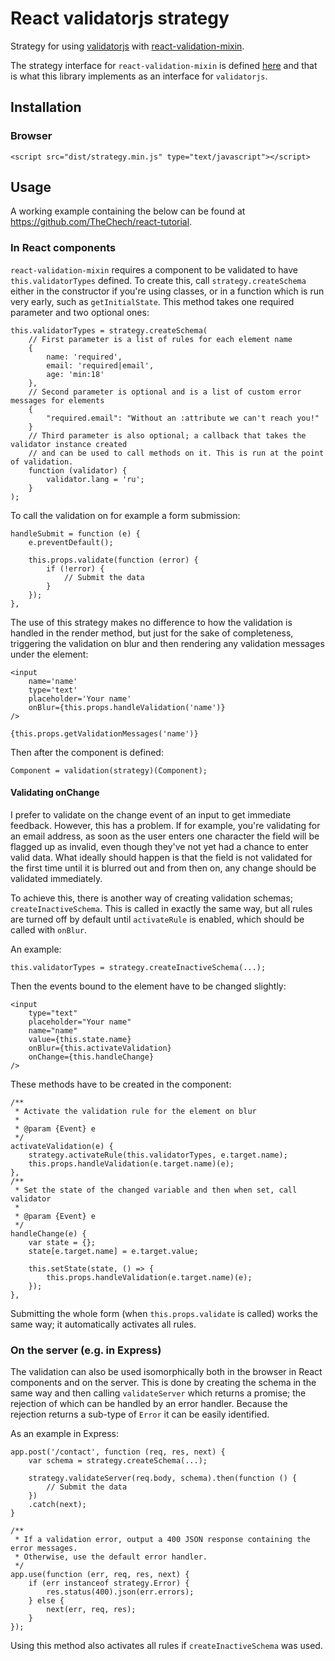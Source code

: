# React validatorjs strategy

Strategy for using [validatorjs](https://github.com/skaterdav85/validatorjs) with [react-validation-mixin](https://github.com/jurassix/react-validation-mixin).

The strategy interface for `react-validation-mixin` is defined [here](https://jurassix.gitbooks.io/docs-react-validation-mixin/content/overview/strategies.html) and that is what this library implements as an interface for `validatorjs`.
 
## Installation
 
### Browser

    <script src="dist/strategy.min.js" type="text/javascript"></script>
    
## Usage

A working example containing the below can be found at <https://github.com/TheChech/react-tutorial>.

### In React components

`react-validation-mixin` requires a component to be validated to have `this.validatorTypes` defined. To create this, call `strategy.createSchema` either in the constructor if you're using classes, or in a function which is run very early, such as `getInitialState`. This method takes one required parameter and two optional ones:

    this.validatorTypes = strategy.createSchema(
        // First parameter is a list of rules for each element name
        {
            name: 'required',
            email: 'required|email',
            age: 'min:18'
        },
        // Second parameter is optional and is a list of custom error messages for elements
        {
            "required.email": "Without an :attribute we can't reach you!"
        }
        // Third parameter is also optional; a callback that takes the validator instance created
        // and can be used to call methods on it. This is run at the point of validation.
        function (validator) {
            validator.lang = 'ru';
        }
    );
    
To call the validation on for example a form submission:

    handleSubmit = function (e) {
        e.preventDefault();

        this.props.validate(function (error) {
            if (!error) {
                // Submit the data
            }
        });
    },
    
The use of this strategy makes no difference to how the validation is handled in the render method, but just for the sake of completeness, triggering the validation on blur and then rendering any validation messages under the element:

    <input
        name='name'
        type='text'
        placeholder='Your name'
        onBlur={this.props.handleValidation('name')}
    />
    
    {this.props.getValidationMessages('name')}
    
Then after the component is defined:

    Component = validation(strategy)(Component);
    
#### Validating onChange

I prefer to validate on the change event of an input to get immediate feedback. However, this has a problem. If for example, you're validating for an email address, as soon as the user enters one character the field will be flagged up as invalid, even though they've not yet had a chance to enter valid data. What ideally should happen is that the field is not validated for the first time until it is blurred out and from then on, any change should be validated immediately.

To achieve this, there is another way of creating validation schemas; `createInactiveSchema`. This is called in exactly the same way, but all rules are turned off by default until `activateRule` is enabled, which should be called with `onBlur`.

An example:

    this.validatorTypes = strategy.createInactiveSchema(...);
    
Then the events bound to the element have to be changed slightly:

    <input
        type="text"
        placeholder="Your name"
        name="name"
        value={this.state.name}
        onBlur={this.activateValidation}
        onChange={this.handleChange}
    />
    
These methods have to be created in the component:

    /**
     * Activate the validation rule for the element on blur
     *
     * @param {Event} e
     */
    activateValidation(e) {
        strategy.activateRule(this.validatorTypes, e.target.name);
        this.props.handleValidation(e.target.name)(e);
    },
    /**
     * Set the state of the changed variable and then when set, call validator
     *
     * @param {Event} e
     */
    handleChange(e) {
        var state = {};
        state[e.target.name] = e.target.value;

        this.setState(state, () => {
            this.props.handleValidation(e.target.name)(e);
        });
    },
    
Submitting the whole form (when `this.props.validate` is called) works the same way; it automatically activates all rules.
    
### On the server (e.g. in Express)

The validation can also be used isomorphically both in the browser in React components and on the server. This is done by creating the schema in the same way and then calling `validateServer` which returns a promise; the rejection of which can be handled by an error handler. Because the rejection returns a sub-type of `Error` it can be easily identified.
 
As an example in Express:

    app.post('/contact', function (req, res, next) {
        var schema = strategy.createSchema(...);
        
        strategy.validateServer(req.body, schema).then(function () {
            // Submit the data
        })
        .catch(next);
    }
    
    /**
     * If a validation error, output a 400 JSON response containing the error messages.
     * Otherwise, use the default error handler.
     */
    app.use(function (err, req, res, next) {
        if (err instanceof strategy.Error) {
            res.status(400).json(err.errors);
        } else {
            next(err, req, res);
        }
    });
    
Using this method also activates all rules if `createInactiveSchema` was used.
